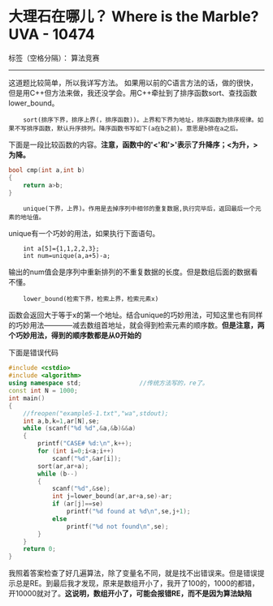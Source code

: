 ﻿# 大理石在哪儿？ Where is the Marble? UVA - 10474 

标签（空格分隔）： 算法竞赛

---

这道题比较简单，所以我详写方法。
如果用以前的C语言方法的话，做的很快，但是用C++但方法来做，我还没学会。用C++牵扯到了排序函数sort、查找函数lower_bound。

        sort(排序下界，排序上界(，排序函数))。上界和下界为地址，排序函数为排序规律。如果不写排序函数，默认升序排列。降序函数书写如下(a在b之前)。意思是b排在a之后。
下面是一段比较函数的内容。**注意，函数中的'<'和'>'表示了升降序；<为升，>为降。**
```C
bool cmp(int a,int b)
{
    return a>b;
}
```
        unique(下界，上界)。作用是去掉序列中相邻的重复数据,执行完毕后，返回最后一个元素的地址值。
unique有一个巧妙的用法，如果执行下面语句。

        int a[5]={1,1,2,2,3};
        int num=unique(a,a+5)-a;
        
输出的num值会是序列中重新排列的不重复数据的长度。但是数组后面的数据看不懂。

        lower_bound(检索下界，检索上界，检索元素x)
函数会返回大于等于x的第一个地址。结合unique的巧妙用法，可知这里也有同样的巧妙用法————减去数组首地址，就会得到检索元素的顺序数。**但是注意，两个巧妙用法，得到的顺序数都是从0开始的**

下面是错误代码
```C++
#include <cstdio>
#include <algorithm>
using namespace std;				//传统方法写的，re了。 
const int N = 1000;
int main()
{
	//freopen("example5-1.txt","wa",stdout);
	int a,b,k=1,ar[N],se;
	while (scanf("%d %d",&a,&b)&&a)
	{
		printf("CASE# %d:\n",k++); 
		for (int i=0;i<a;i++)
			scanf("%d",&ar[i]);
		sort(ar,ar+a);
		while (b--)
		{
			scanf("%d",&se);
			int j=lower_bound(ar,ar+a,se)-ar;
			if (ar[j]==se)
				printf("%d found at %d\n",se,j+1);
			else
				printf("%d not found\n",se);
		}
	}
	return 0;
} 
```
我照着答案检查了好几遍算法，除了变量名不同，就是找不出错误来。但是错误提示总是RE。到最后我才发现，原来是数组开小了，我开了100的，1000的都错，开10000就对了。**这说明，数组开小了，可能会报错RE，而不是因为算法缺陷**